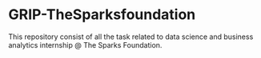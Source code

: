 # GRIP-TheSparksfoundation
This repository consist of all the task related to data science and business analytics internship @ The Sparks Foundation.
